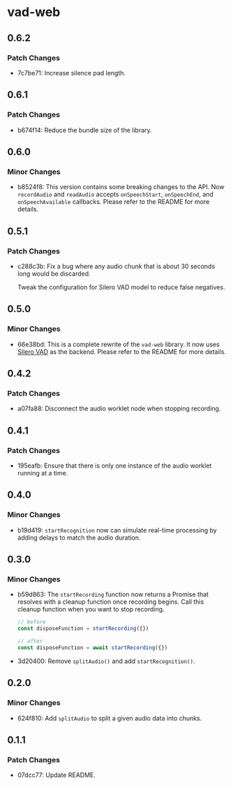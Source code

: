 # vad-web

## 0.6.2

### Patch Changes

- 7c7be71: Increase silence pad length.

## 0.6.1

### Patch Changes

- b674f14: Reduce the bundle size of the library.

## 0.6.0

### Minor Changes

- b8524f8: This version contains some breaking changes to the API. Now `recordAudio` and `readAudio` accepts `onSpeechStart`, `onSpeechEnd`, and `onSpeechAvailable` callbacks. Please refer to the README for more details.

## 0.5.1

### Patch Changes

- c288c3b: Fix a bug where any audio chunk that is about 30 seconds long would be discarded.

  Tweak the configuration for Silero VAD model to reduce false negatives.

## 0.5.0

### Minor Changes

- 66e38bd: This is a complete rewrite of the `vad-web` library. It now uses [Silero VAD](https://github.com/snakers4/silero-vad) as the backend. Please refer to the README for more details.

## 0.4.2

### Patch Changes

- a07fa88: Disconnect the audio worklet node when stopping recording.

## 0.4.1

### Patch Changes

- 195eafb: Ensure that there is only one instance of the audio worklet running at a time.

## 0.4.0

### Minor Changes

- b19d419: `startRecognition` now can simulate real-time processing by adding delays to match the audio duration.

## 0.3.0

### Minor Changes

- b59d863: The `startRecording` function now returns a Promise that resolves with a cleanup function once recording begins. Call this cleanup function when you want to stop recording.

  ```ts
  // before
  const disposeFunction = startRecording({})

  // after
  const disposeFunction = await startRecording({})
  ```

- 3d20400: Remove `splitAudio()` and add `startRecognition()`.

## 0.2.0

### Minor Changes

- 624f810: Add `splitAudio` to split a given audio data into chunks.

## 0.1.1

### Patch Changes

- 07dcc77: Update README.
